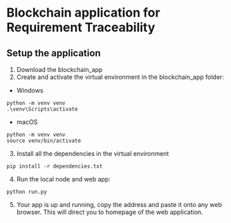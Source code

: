 # Blockchain application for Requirement Traceability

## Setup the application
1. Download the blockchain_app
2. Create and activate the virtual environment in the blockchain_app folder:
  - Windows
```
python -m venv venv
.\venv\Scripts\activate
```
  - macOS
```
python -m venv venv
source venv/bin/activate
```
3. Install all the dependencies in the virtual environment
```
pip install -r dependencies.txt
```
4. Run the local node and web app:
```
python run.py
```
5. Your app is up and running, copy the address and paste it onto any web browser. This will direct you to homepage of the web application.
